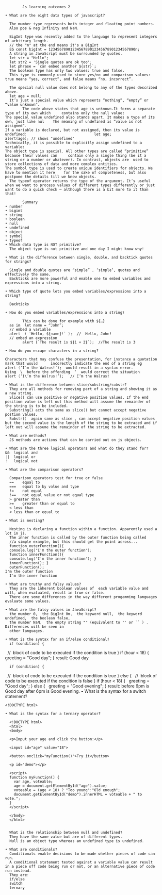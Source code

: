             Js learning outcomes 2

    • What are the eight data types of javascript? 
      
      The number type represents both integer and floating point numbers.
      Also pos & neg Infinity and NaN.
      
      BigInt type was recently added to the language to represent integers of arbitrary length.
      // the "n" at the end means it's a BigInt
      EG const bigInt = 1234567890123456789012345678901234567890n;
      A string in JavaScript must be surrounded by quotes.
      let str = "Hello";
      let str2 = 'Single quotes are ok too';
      let phrase = `can embed another ${str}`;
      The boolean type has only two values: true and false.
      This type is commonly used to store yes/no and comparison values: true means “yes, correct”, and false means “no, incorrect”.
      
      The special null value does not belong to any of the types described above.
      let age = null;
      It’s just a special value which represents “nothing”, “empty” or “value unknown”.
            The code above states that age is unknown.It forms a separate type of its own which 	contains only the null value:
	The special value undefined also stands apart. It makes a type of its own, just like nul 	The meaning of undefined is “value is not assigned”.                                                                 	If a variable is declared, but not assigned, then its value is undefined:                            	let age;                                               	alert(age); // shows "undefined"                        	Technically, it is possible to explicitly assign undefined to a variable:
	The object type is special. All other types are called “primitive” because their values can 	contain only a single thing (be it a string or a number or whatever). In contrast, objects are 	used to store collections of data and more complex entities.                                                  	The symbol type is used to create unique identifiers for objects. We have to mention it here 	for the sake of completeness, but also postpone the details till we know objects.
      The typeof operator returns the type of the argument. It’s useful when we want to process values of different types differently or just want to do a quick check – although there is a bit more to it than that!

            Summary
    • number
    • bigint 
    • string 
    • boolean 
    • null 
    • undefined 
    • object 
    • symbol 
    • typeof 
    • Which data type is NOT primitive? 
      The object type is not primitive and one day I might know why!
      
    • What is the difference between single, double, and backtick quotes for strings? 
      
      Single and double quotes are “simple” , ‘simple’, quotes and effectively the same.
      Backticks are more powerful and enable one to embed variables and expressions into a string.
      
    • Which type of quote lets you embed variables/expressions into a string? 
      
      Backticks 
      
    • How do you embed variables/expressions into a string? 

            This can be done for example with ${…} 
      as in  let name = “John”; 
      // embed a variable  
      alert  ( `Hello, ${name}!` );  //  Hello, John! 
      // embed an expression 
            alert (`The result is ${1 + 2}`);  //The result is 3

    • How do you escape characters in a string? 
      
	Characters that may confuse the presentation, for instance a quotation mark that would    	incorectly indicate the end of a string eg 
	alert (‘I’m the Walrus!’);  would result in a syntax error.
	Using  \  before the offending  ’  would correct the situation  
	alert (‘I\’m the Walrus!’);   // I’m the Walrus!
	
    • What is the difference between slice/substring/substr? 
      They are all methods for removing part of a string and showing it as a new string.
      Slice() can use positive or negative position values. If the end position value is left out this method will assume the remainder of the string is to be included.
      Substring() acts the same as slice() but cannot accept negative postion values.
      Substr()  again same as slice , can accept negative position values but the second value is the length of the string to be extraced and if left out will assume the remainder of the string to be extracted.
      
    • What are methods? 
      JS methods are actions that can be carried out on js objects.
      
    • What are the three logical operators and what do they stand for? 
	&& 	logical and 
	||	logical or
	!	logical not

    • What are the comparison operators? 
      
      Comparison operators test for true or false
      ==	equal to
      ===	equal to by value and type
      !=	not equal
      !==	not equal value or not equal type
      >	greater than
      >=	greater than or equal to
      <	less than
      <	less than or equal to
      
    • What is nesting? 
      
      Nesting is declaring a function within a function. Apparently used a lot in js. 
      The inner function is called by the outer function being called
      //a simple example, but this should get the point across... 
      function outerFunction(){ 
      console.log("I'm the outer function"); 
      function innerFunction(){ 
      console.log("I'm the inner function"); } 
      innerFunction(); } 
      outerFunction(); 
	I'm the outer function
      I’m the inner function
      
    • What are truthy and falsy values? 
      They are the inherent boolean values of  each variable value and will, when evaluated, result in true or false.
      There are some differences in the way different progamming languages evaluate some values.

    • What are the falsy values in JavaScript?
      the number 0,  the BigInt 0n,  the keyword null,  the keyword undefined,  the boolean false,
      the number NaN,  the empty string "" (equivalent to '' or `` ) . Differences will be seen in
      other languages.

    • What is the syntax for an if/else conditional? 
      if (condition) {
  //  block of code to be executed if the condition is true
} 
      if (hour < 18) {
  greeting = "Good day";
} 
      result:		Good day
      
      if (condition) {
  //  block of code to be executed if the condition is true
} else { 
  //  block of code to be executed if the condition is false
}
      if (hour < 18) {
  greeting = "Good day";
} else {
  greeting = "Good evening";
}
      result: 	before 6pm is Good day
                       after 6pm is Good evening.
    • What is the syntax for a switch statement? 
      
	<!DOCTYPE html>
<html>
<body>

<p id="demo"></p>

<script>
let day;
switch (new Date().getDay()) {
  case 0:
    day = "Sunday";
    break;
  case 1:
    day = "Monday";
    break;
  case 2:
    day = "Tuesday";
    break;
  case 3:
    day = "Wednesday";
    break;
  case 4:
    day = "Thursday";
    break;
  case 5:
    day = "Friday";
    break;
  case  6:
    day = "Saturday";
}
document.getElementById("demo").innerHTML = "Today is " + day;
</script>

</body>
</html>

    • What is the syntax for a ternary operator? 
      
      <!DOCTYPE html>
      <html>
      <body>
      
      <p>Input your age and click the button:</p>
      
      <input id="age" value="18">
      
      <button onclick="myFunction()">Try it</button>
      
      <p id="demo"></p>
      
      <script>
      function myFunction() {
        var age, voteable;
        age = document.getElementById("age").value;
        voteable = (age < 18) ? "Too young":"Old enough";
        document.getElementById("demo").innerHTML = voteable + " to vote.";
      }
      </script>
      
      </body>
      </html>


      What is the relationship between null and undefined? 
      They have the same value but are of different types.
      Null is an object type whereas an undefined type is undefined.
      
    • What are conditionals?
      Conditionals enable decisions to be made whether pieces of code can run.
      A conditional statement tested against a variable value can result in a piece off code being run or not, or an alternative piece of code run instead.
      They are:
      if/else
      switch
      ternary
      



